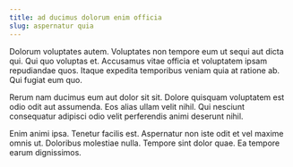 ```yaml
---
title: ad ducimus dolorum enim officia
slug: aspernatur quia
---
```


Dolorum voluptates autem. Voluptates non tempore eum ut sequi aut dicta qui. Qui quo voluptas et. Accusamus vitae officia et voluptatem ipsam repudiandae quos. Itaque expedita temporibus veniam quia at ratione ab. Qui fugiat eum quo.

Rerum nam ducimus eum aut dolor sit sit. Dolore quisquam voluptatem est odio odit aut assumenda. Eos alias ullam velit nihil. Qui nesciunt consequatur adipisci odio velit perferendis animi deserunt nihil.

Enim animi ipsa. Tenetur facilis est. Aspernatur non iste odit et vel maxime omnis ut. Doloribus molestiae nulla. Tempore sint dolor quae. Ea tempore earum dignissimos.

